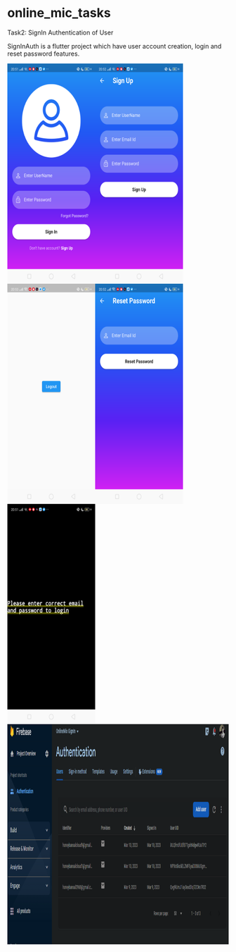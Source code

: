 # online_mic_tasks
Task2: SignIn Authentication of User

SignInAuth is a flutter project which have user account creation, login and reset password features.



<img align="left" src = "https://github.com/honeybansal2968/signInAuth/blob/main/assets/project%20photoes/Screenshot_2023_03_10_20_51_24_37_81ed552cd1c1836cae333bd2e65db383.png" alt ="Loading" width=200px height=500px>

<img align="left" src = "https://github.com/honeybansal2968/signInAuth/blob/main/assets/project%20photoes/Screenshot_2023_03_10_20_52_49_15_81ed552cd1c1836cae333bd2e65db383.png" alt ="Loading" width=200px height=500px>


<img align="left" src = "https://github.com/honeybansal2968/signInAuth/blob/main/assets/project%20photoes/Screenshot_2023_03_10_20_53_13_26_81ed552cd1c1836cae333bd2e65db383.png" alt ="Loading" width=200px height=500px>

<img align="left" src = "https://github.com/honeybansal2968/signInAuth/blob/main/assets/project%20photoes/Screenshot_2023_03_10_20_52_41_65_81ed552cd1c1836cae333bd2e65db383.png" alt ="Loading" width=200px height=500px>

<img align="left" src = "https://github.com/honeybansal2968/signInAuth/blob/main/assets/project%20photoes/Screenshot_2023_03_10_20_51_47_91_81ed552cd1c1836cae333bd2e65db383.png" alt ="Loading" width=200px height=500px>

<img align="left" src = "https://github.com/honeybansal2968/signInAuth/blob/main/assets/project%20photoes/Capture.PNG" alt ="Loading" width=600px height=500px>
